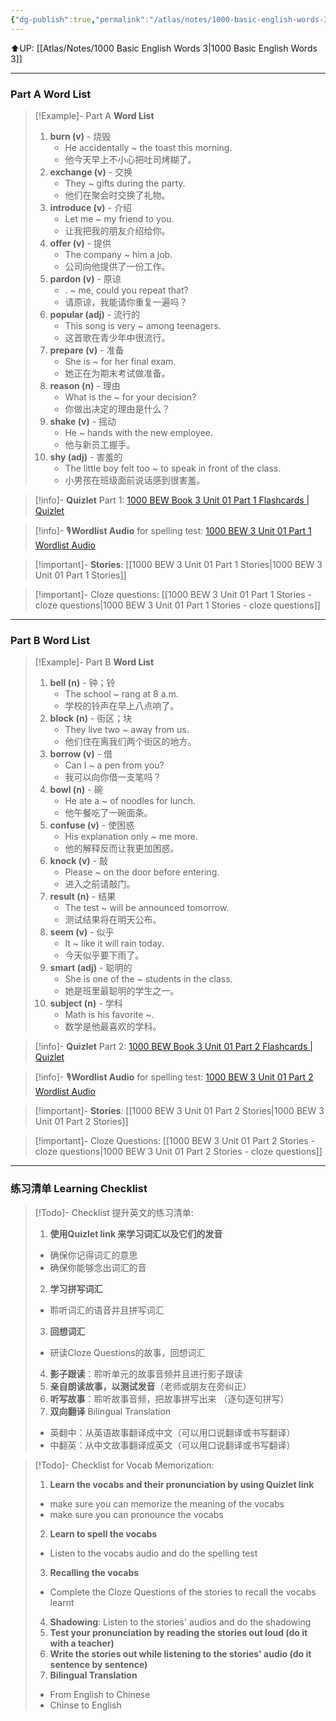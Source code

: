 ```yaml
---
{"dg-publish":true,"permalink":"/atlas/notes/1000-basic-english-words-3-unit-01/"}
---
```


⬆️UP: [[Atlas/Notes/1000 Basic English Words 3\|1000 Basic English Words 3]]

---
### Part A Word List

> [!Example]- Part A **Word List**
> 1. **burn (v)** - 烧毁
>     - He accidentally ~ the toast this morning.  
>     - 他今天早上不小心把吐司烤糊了。
> 2. **exchange (v)** - 交换
>     -  They ~ gifts during the party.  
>     - 他们在聚会时交换了礼物。
> 3. **introduce (v)** - 介绍
>     - Let me ~ my friend to you.  
>     - 让我把我的朋友介绍给你。
> 4. **offer (v)** - 提供
>     - The company ~ him a job.  
>     - 公司向他提供了一份工作。
> 5. **pardon (v)** - 原谅
>     - . ~ me, could you repeat that?  
>     - 请原谅，我能请你重复一遍吗？
> 6. **popular (adj)** - 流行的
>     - This song is very ~ among teenagers.  
>     - 这首歌在青少年中很流行。
> 7. **prepare (v)** - 准备
>     - She is ~ for her final exam.  
>     - 她正在为期末考试做准备。
> 8. **reason (n)** - 理由
>     - What is the ~ for your decision?  
>     - 你做出决定的理由是什么？
> 9. **shake (v)** - 摇动
>     - He ~ hands with the new employee.  
>     - 他与新员工握手。
> 10. **shy (adj)** - 害羞的
>     - The little boy felt too ~ to speak in front of the class.  
>     - 小男孩在班级面前说话感到很害羞。

> [!info]- **Quizlet** Part 1: [1000 BEW Book 3 Unit 01 Part 1 Flashcards | Quizlet](https://quizlet.com/my/980221178/1000-bew-book-2-unit-01-part-1-flash-cards/?i=1vbzw5&x=1qqt)

> [!info]- 🎙️**Wordlist Audio** for spelling test: [1000 BEW 3 Unit 01 Part 1 Wordlist Audio]()

> [!important]- **Stories**: [[1000 BEW 3 Unit 01 Part 1 Stories\|1000 BEW 3 Unit 01 Part 1 Stories]]

> [!important]- Cloze questions: [[1000 BEW 3 Unit 01 Part 1 Stories - cloze questions\|1000 BEW 3 Unit 01 Part 1 Stories - cloze questions]]

---
### Part B Word List


> [!Example]- Part B **Word List**
> 1. **bell (n)** - 钟；铃
>     - The school ~ rang at 8 a.m.  
>     - 学校的铃声在早上八点响了。
> 2. **block (n)** - 街区；块
>     - They live two ~ away from us.  
>     - 他们住在离我们两个街区的地方。
> 3. **borrow (v)** - 借
>     - Can I ~ a pen from you?  
>     - 我可以向你借一支笔吗？
> 4. **bowl (n)** - 碗
>     - He ate a ~ of noodles for lunch.  
>     - 他午餐吃了一碗面条。
> 5. **confuse (v)** - 使困惑
>     - His explanation only ~ me more.  
>     - 他的解释反而让我更加困惑。
> 6. **knock (v)** - 敲
>     - Please ~ on the door before entering.  
>     - 进入之前请敲门。
> 7. **result (n)** - 结果
>     - The test ~ will be announced tomorrow.  
>     - 测试结果将在明天公布。
> 8. **seem (v)** - 似乎
>     - It ~ like it will rain today.  
>     - 今天似乎要下雨了。
> 9. **smart (adj)** - 聪明的
>     - She is one of the ~ students in the class.  
>     - 她是班里最聪明的学生之一。
> 10. **subject (n)** - 学科
>     - Math is his favorite ~.   
>     - 数学是他最喜欢的学科。

> [!info]- **Quizlet** Part 2: [1000 BEW Book 3 Unit 01 Part 2 Flashcards | Quizlet](https://quizlet.com/my/980222420/1000-bew-book-2-unit-01-part-2-flash-cards/?i=1vbzw5&x=1jqt)

> [!info]- 🎙️**Wordlist Audio** for spelling test: [1000 BEW 3 Unit 01 Part 2 Wordlist Audio]()

> [!important]- **Stories**: [[1000 BEW 3 Unit 01 Part 2 Stories\|1000 BEW 3 Unit 01 Part 2 Stories]]

> [!important]- Cloze Questions: [[1000 BEW 3 Unit 01 Part 2 Stories - cloze questions\|1000 BEW 3 Unit 01 Part 2 Stories - cloze questions]]

---
### 练习清单 Learning Checklist

> [!Todo]- Checklist 提升英文的练习清单:
> 1. **使用Quizlet link 来学习词汇以及它们的发音** 
>	- 确保你记得词汇的意思 
>	- 确保你能够念出词汇的音 
> 2. **学习拼写词汇** 
>	- 聆听词汇的语音并且拼写词汇 
> 3. **回想词汇**
>	- 研读Cloze Questions的故事，回想词汇 
> 4. **影子跟读**：聆听单元的故事音频并且进行影子跟读 
> 5. **亲自朗读故事，以测试发音**（老师或朋友在旁纠正）
> 6. **听写故事**：聆听故事音频，把故事拼写出来 （逐句逐句拼写）
> 7. **双向翻译** Bilingual Translation 
>	- 英翻中：从英语故事翻译成中文（可以用口说翻译或书写翻译）
>	- 中翻英：从中文故事翻译成英文（可以用口说翻译或书写翻译）

> [!Todo]- Checklist for Vocab Memorization:
> 
> 1. **Learn the vocabs and their pronunciation by using Quizlet link**
>	- make sure you can memorize the meaning of the vocabs
>	- make sure you can pronounce the vocabs
> 2. **Learn to spell the vocabs**
>	- Listen to the vocabs audio and do the spelling test
> 3. **Recalling the vocabs**
>	- Complete the Cloze Questions of the stories to recall the vocabs learnt
> 4. **Shadowing**: Listen to the stories' audios and do the shadowing
> 5. **Test your pronunciation by reading the stories out loud (do it with a teacher)**
> 6. **Write the stories out while listening to the stories' audio (do it sentence by sentence)**
> 7. **Bilingual Translation** 
> 	- From English to Chinese
> 	- Chinse to English


